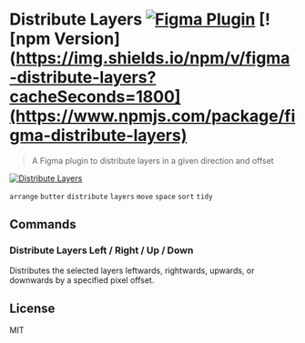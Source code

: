# Distribute Layers [![Figma Plugin](https://img.shields.io/badge/figma-Distribute%20Layers-yellow?cacheSeconds=1800)](https://figma.com/c/plugin/767379264700569551/Distribute-Layers) [![npm Version](https://img.shields.io/npm/v/figma-distribute-layers?cacheSeconds=1800](https://www.npmjs.com/package/figma-distribute-layers)

> A Figma plugin to distribute layers in a given direction and offset

[![Distribute Layers](https://raw.githubusercontent.com/yuanqing/figma-plugins/master/packages/figma-distribute-layers/media/cover.png)](https://figma.com/c/plugin/767379264700569551/Distribute-Layers)

`arrange` `butter` `distribute` `layers` `move` `space` `sort` `tidy`

## Commands

### Distribute Layers Left / Right / Up / Down

Distributes the selected layers leftwards, rightwards, upwards, or downwards by a specified pixel offset.

## License

MIT

